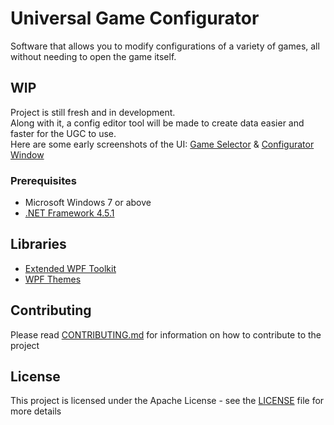 # Universal Game Configurator

Software that allows you to modify configurations of a variety of games, all without needing to open the game itself.

## WIP

Project is still fresh and in development.  
Along with it, a config editor tool will be made to create data easier and faster for the UGC to use.  
Here are some early screenshots of the UI: [Game Selector](https://i.imgur.com/HQw4J7E.png) & [Configurator Window](https://i.imgur.com/cvgQ49w.png)

### Prerequisites

* Microsoft Windows 7 or above
* [.NET Framework 4.5.1](https://www.microsoft.com/en-gb/download/details.aspx?id=40773)

## Libraries

* [Extended WPF Toolkit](https://github.com/xceedsoftware/wpftoolkit)
* [WPF Themes](https://wpfthemes.codeplex.com/)

## Contributing

Please read [CONTRIBUTING.md](CONTRIBUTING.md) for information on how to contribute to the project

## License

This project is licensed under the Apache License - see the [LICENSE](LICENSE) file for more details
